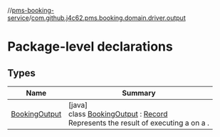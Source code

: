 //[pms-booking-service](../../index.md)/[com.github.j4c62.pms.booking.domain.driver.output](index.md)

# Package-level declarations

## Types

| Name | Summary |
|---|---|
| [BookingOutput](-booking-output/index.md) | [java]<br>class [BookingOutput](-booking-output/index.md) : [Record](https://docs.oracle.com/en/java/javase/23/docs/api/java.base/java/lang/Record.html)<br>Represents the result of executing a  on a . |